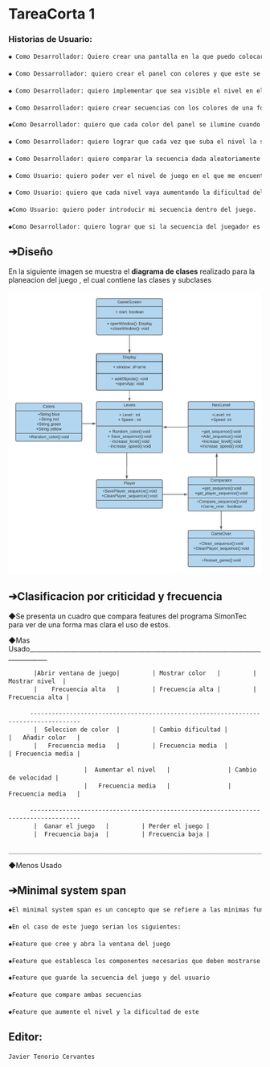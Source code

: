 # TareaCorta 1
### Historias de Usuario:
```markdown
◆ Como Desarrollador: Quiero crear una pantalla en la que puedo colocar los demás componentes del juego.

◆ Como Dessarrollador: quiero crear el panel con colores y que este se muestre en pantalla.

◆ Como Desarrollador: quiero implementar que sea visible el nivel en el que se encuentra el jugador.

◆ Como Desarrollador: quiero crear secuencias con los colores de una forma aleatoria.

◆Como Desarrollador: quiero que cada color del panel se ilumine cuando corresponda en la secuencia.

◆ Como Desarrollador: quiero lograr que cada vez que suba el nivel la secuencia aumente y sea mas rapida.

◆ Como Desarrollador: quiero comparar la secuencia dada aleatoriamente con la del jugador.

◆ Como Usuario: quiero poder ver el nivel de juego en el que me encuentro.

◆ Como Usuario: quiero que cada nivel vaya aumentando la dificultad del juego.

◆Como Usuario: quiero poder introducir mi secuencia dentro del juego.

◆Como Desarrollador: quiero lograr que si la secuencia del juegador es diferente a la del juego , este se reinicie.
```

## ➔Diseño
En la siguiente imagen se muestra el **diagrama de clases** realizado para la planeacion del juego , el cual contiene las clases y subclases

![Diagrama de Clases 1](https://raw.githubusercontent.com/JavsRecTc02/TareaCorta/gh-pages/SimonTec%20(1).png)

## ➔Clasificacion por criticidad y frecuencia
◆Se presenta un cuadro que compara features del programa SimonTec para ver de una forma mas clara el uso de estos.

◆Mas Usado____________________________________________________________________________________

           |Abrir ventana de juego|         | Mostrar color   |         |  Mostrar nivel  |
           |    Frecuencia alta   |         | Frecuencia alta |         | Frecuencia alta |
 
          ------------------------------------------------------------------------------------
           |  Seleccion de color  |         | Cambio dificultad |         |   Añadir color   |     
           |   Frecuencia media   |         | Frecuencia media  |         | Frecuencia media |
           
                         |  Aumentar el nivel   |                | Cambio de velocidad |             
                         |   Frecuencia media   |                |  Frecuencia media   |
                         
          ------------------------------------------------------------------------------------               
           |  Ganar el juego   |         | Perder el juego |             
           |  Frecuencia baja  |         | Frecuencia baja |      
          ___________________________________________________________________________________
◆Menos Usado

## ➔Minimal system span
```markdown
◆El minimal system span es un concepto que se refiere a las minimas funciones, clases o features que debe tener un programa para ser funcional.

◆En el caso de este juego serian los siguientes:

◆Feature que cree y abra la ventana del juego

◆Feature que establesca los componentes necesarios que deben mostrarse en pantalla

◆Feature que guarde la secuencia del juego y del usuario

◆Feature que compare ambas secuencias

◆Feature que aumente el nivel y la dificultad de este
```

## Editor:
```markdown
Javier Tenorio Cervantes
```

